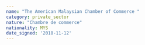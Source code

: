 ```yaml
---
name: "The American Malaysian Chamber of Commerce "
category: private_sector
nature: "Chambre de commerce"
nationality: MYS
date_signed: '2018-11-12'
---
```

    